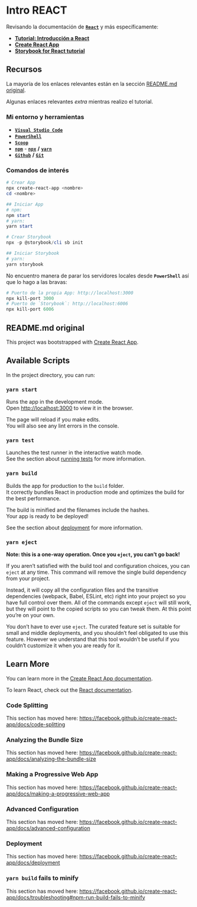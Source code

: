 # Intro REACT

Revisando la documentación de [**`React`**](https://reactjs.org/) y más específicamente:

- [**Tutorial: Introducción a React**](https://es.reactjs.org/tutorial/tutorial.html)
- [**Create React App**](https://create-react-app.dev/docs/getting-started)
- [**Storybook for React tutorial**](https://www.learnstorybook.com/intro-to-storybook/react/en/get-started/)

## Recursos

La mayoría de los enlaces relevantes están en la sección [README.md original](#readmemd-original).

Algunas enlaces relevantes *extra* mientras realizo el tutorial.

### Mi entorno y herramientas

- [**`Visual Studio Code`**](https://code.visualstudio.com/)
- [**`PowerShell`**](https://docs.microsoft.com/es-es/powershell/)
- [**`Scoop`**](https://scoop.sh/)
- [**`npm`**](https://www.npmjs.com/) - [**`npx`**](https://www.npmjs.com/package/npx) **/** [**`yarn`**](https://yarnpkg.com/)
- [**`Github`**](https://github.com/Eclectikus) **/** [**`Git`**](https://git-scm.com/)

### Comandos de interés

```PowerShell
# Crear App
npx create-react-app <nombre>
cd <nombre>

## Iniciar App
# npm:
npm start
# yarn:
yarn start

# Crear Storybook
npx -p @storybook/cli sb init

## Iniciar Storybook
# yarn:
yarn storybook
```

No encuentro manera de parar los servidores locales desde **`PowerShell`** así que lo hago a las bravas:

```PowerShell
# Puerto de la propia App: http://localhost:3000
npx kill-port 3000
# Puerto de `Storybook`: http://localhost:6006
npx kill-port 6006

```

## README.md original

This project was bootstrapped with [Create React App](https://github.com/facebook/create-react-app).

## Available Scripts

In the project directory, you can run:

### `yarn start`

Runs the app in the development mode.<br />
Open [http://localhost:3000](http://localhost:3000) to view it in the browser.

The page will reload if you make edits.<br />
You will also see any lint errors in the console.

### `yarn test`

Launches the test runner in the interactive watch mode.<br />
See the section about [running tests](https://facebook.github.io/create-react-app/docs/running-tests) for more information.

### `yarn build`

Builds the app for production to the `build` folder.<br />
It correctly bundles React in production mode and optimizes the build for the best performance.

The build is minified and the filenames include the hashes.<br />
Your app is ready to be deployed!

See the section about [deployment](https://facebook.github.io/create-react-app/docs/deployment) for more information.

### `yarn eject`

**Note: this is a one-way operation. Once you `eject`, you can’t go back!**

If you aren’t satisfied with the build tool and configuration choices, you can `eject` at any time. This command will remove the single build dependency from your project.

Instead, it will copy all the configuration files and the transitive dependencies (webpack, Babel, ESLint, etc) right into your project so you have full control over them. All of the commands except `eject` will still work, but they will point to the copied scripts so you can tweak them. At this point you’re on your own.

You don’t have to ever use `eject`. The curated feature set is suitable for small and middle deployments, and you shouldn’t feel obligated to use this feature. However we understand that this tool wouldn’t be useful if you couldn’t customize it when you are ready for it.

## Learn More

You can learn more in the [Create React App documentation](https://facebook.github.io/create-react-app/docs/getting-started).

To learn React, check out the [React documentation](https://reactjs.org/).

### Code Splitting

This section has moved here: https://facebook.github.io/create-react-app/docs/code-splitting

### Analyzing the Bundle Size

This section has moved here: https://facebook.github.io/create-react-app/docs/analyzing-the-bundle-size

### Making a Progressive Web App

This section has moved here: https://facebook.github.io/create-react-app/docs/making-a-progressive-web-app

### Advanced Configuration

This section has moved here: https://facebook.github.io/create-react-app/docs/advanced-configuration

### Deployment

This section has moved here: https://facebook.github.io/create-react-app/docs/deployment

### `yarn build` fails to minify

This section has moved here: https://facebook.github.io/create-react-app/docs/troubleshooting#npm-run-build-fails-to-minify
